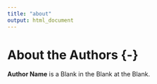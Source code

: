 ```yaml
---
title: "about"
output: html_document
---
```


# About the Authors {-}


**Author Name** is a Blank in the Blank at the Blank.





